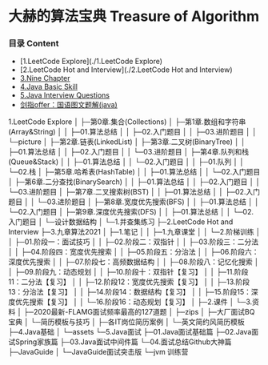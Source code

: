 # 大赫的算法宝典 Treasure of Algorithm

### 目录 Content
* [1.LeetCode Explore](./1.LeetCode Explore)
* [2.LeetCode Hot and Interview](./2.LeetCode Hot and Interview)
* [3.Nine Chapter](./3.九章算法2021)
* [4.Java Basic Skill](./4.Java基础)
* [5.Java Interview Questions](./5.Java面试)
* [剑指offer：国语图文题解(java)](https://github.com/TWDH/SwordPointOffer)

1.LeetCode Explore
│  ├─第0章.集合(Collections)
│  ├─第1章.数组和字符串(Array&String)
│  │  ├─01.算法总结
│  │  ├─02.入门题目
│  │  ├─03.进阶题目
│  │  └─picture
│  ├─第2章.链表(LinkedList)
│  ├─第3章.二叉树(BinaryTree)
│  │  ├─01.算法总结
│  │  ├─02.入门题目
│  │  └─03.进阶题目
│  ├─第4章.队列和栈(Queue&Stack)
│  │  ├─01.算法总结
│  │  └─02.入门题目
│  │      ├─01.队列
│  │      └─02.栈
│  ├─第5章.哈希表(HashTable)
│  │  ├─01.算法总结
│  │  └─02.入门题目
│  ├─第6章.二分查找(BinarySearch)
│  │  ├─01.算法总结
│  │  ├─02.入门题目
│  │  └─03.进阶题目
│  ├─第7章.二叉搜索树(BST)
│  │  ├─01.算法总结
│  │  ├─02.入门题目
│  │  └─03.进阶题目
│  ├─第8章.宽度优先搜索(BFS)
│  │  ├─01.算法总结
│  │  └─02.入门题目
│  ├─第9章.深度优先搜索(DFS)
│  │  ├─01.算法总结
│  │  └─02.入门题目
│  └─设计数据结构
│      └─1.并查集练习
├─2.LeetCode Hot and Interview
├─3.九章算法2021
│  ├─1.笔记
│  │  ├─1.九章课堂
│  │  └─2.阶梯训练
│  │      ├─01.阶段一：面试技巧
│  │      ├─02.阶段二：双指针
│  │      ├─03.阶段三：二分法
│  │      ├─04.阶段四：宽度优先搜索
│  │      ├─05.阶段五：分治法
│  │      ├─06.阶段六：深度优先搜索
│  │      ├─07.阶段七：高频数据结构
│  │      ├─08.阶段八：记忆化搜索
│  │      ├─09.阶段九：动态规划
│  │      ├─10.阶段十：双指针【复习】
│  │      ├─11.阶段11：二分法【复习】
│  │      ├─12.阶段12：宽度优先搜索【复习】
│  │      ├─13.阶段13：分治法【复习】
│  │      ├─14.阶段14：数据结构【复习】
│  │      ├─15.阶段15：深度优先搜索【复习】
│  │      └─16.阶段16：动态规划【复习】
│  ├─2.课件
│  └─3.资料
│      ├─2020最新-FLAMG面试频率最高的127道题
│      ├─zips
│      ├─大厂面试BQ宝典
│      └─简历模板与技巧
│          ├─各IT岗位简历案例
│          └─英文简约风简历模板
├─4.Java基础
│  └─assets
└─5.Java面试
    ├─01.Java面试基础篇
    ├─02.Java面试Spring家族篇
    ├─03.Java面试中间件篇
    └─04.面试总结Github大神篇
        ├─JavaGuide
        │  └─JavaGuide面试突击版
        └─jvm 训练营